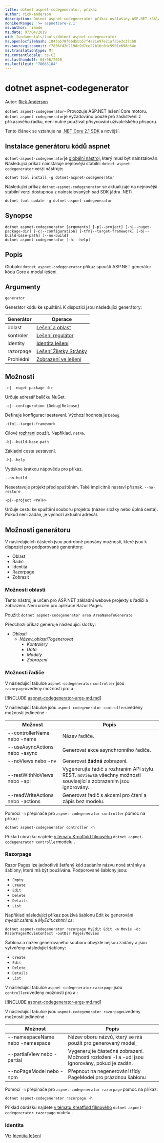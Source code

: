 ```yaml
---
title: dotnet aspnet-codegenerator, příkaz
author: rick-anderson
description: Dotnet aspnet-codegenerator příkaz oválašiny ASP.NET základní projekty.
monikerRange: '>= aspnetcore-2.1'
ms.author: riande
ms.date: 07/04/2019
uid: fundamentals/tools/dotnet-aspnet-codegenerator
ms.openlocfilehash: 1043a578f66d5bb57f4a81e9fe21afa5e3c37cb8
ms.sourcegitcommit: f7886fd2e219db9d7ce27b16c0dc5901e658d64e
ms.translationtype: MT
ms.contentlocale: cs-CZ
ms.lasthandoff: 04/06/2020
ms.locfileid: "78665184"
---
```

# <a name="dotnet-aspnet-codegenerator"></a>dotnet aspnet-codegenerator

Autor: [Rick Anderson](https://twitter.com/RickAndMSFT)

`dotnet aspnet-codegenerator`- Provozuje ASP.NET lešení Core motoru. `dotnet aspnet-codegenerator`je vyžadováno pouze pro zaslístvení z příkazového řádku, není nutné používat přisycování uživatelského přisporu.

Tento článek se vztahuje na [.NET Core 2.1 SDK](https://dotnet.microsoft.com/download/dotnet-core/2.1) a novější.

## <a name="installing-aspnet-codegenerator"></a>Instalace generátoru kódů aspnet

`dotnet-aspnet-codegenerator`je [globální nástroj,](/dotnet/core/tools/global-tools) který musí být nainstalován. Následující příkaz nainstaluje nejnovější stabilní `dotnet-aspnet-codegenerator` verzi nástroje:

```dotnetcli
dotnet tool install -g dotnet-aspnet-codegenerator
```

Následující příkaz `dotnet-aspnet-codegenerator` se aktualizuje na nejnovější stabilní verzi dostupnou z nainstalovaných sad SDK jádra .NET:

```dotnetcli
dotnet tool update -g dotnet-aspnet-codegenerator
```

## <a name="synopsis"></a>Synopse

```
dotnet aspnet-codegenerator [arguments] [-p|--project] [-n|--nuget-package-dir] [-c|--configuration] [-tfm|--target-framework] [-b|--build-base-path] [--no-build] 
dotnet aspnet-codegenerator [-h|--help]
```

## <a name="description"></a>Popis

Globální `dotnet aspnet-codegenerator` příkaz spouští ASP.NET generátor kódu Core a modul lešení.

## <a name="arguments"></a>Argumenty

`generator`

Generátor kódu ke spuštění. K dispozici jsou následující generátory:

| Generátor | Operace |
| ----------------- | ------------ | 
| oblast      | [Lešení a oblast](/aspnet/core/mvc/controllers/areas) |
  kontroler| [Lešení regulátor](/aspnet/core/tutorials/first-mvc-app/adding-model) |
  identity  | [Identita lešení](/aspnet/core/security/authentication/scaffold-identity) |
  razorpage | [Lešení Žiletky Stránky](/aspnet/core/tutorials/razor-pages/model) |
  Prohlédni      | [Zobrazení ve lešení](/aspnet/core/mvc/views/overview) |

## <a name="options"></a>Možnosti

`-n|--nuget-package-dir`

Určuje adresář balíčku NuGet.

`-c|--configuration {Debug|Release}`

Definuje konfiguraci sestavení. Výchozí hodnota je `Debug`.

`-tfm|--target-framework`

Cílové [rozhraní](/dotnet/standard/frameworks) použít. Například, `net46`.

`-b|--build-base-path`

Základní cesta sestavení.

`-h|--help`

Vytiskne krátkou nápovědu pro příkaz.

`--no-build`

Nesestavuje projekt před spuštěním. Také implicitně nastaví příznak. `--no-restore`

`-p|--project <PATH>`

Určuje cestu ke spuštění souboru projektu (název složky nebo úplná cesta). Pokud není zadán, je výchozí aktuální adresář.

## <a name="generator-options"></a>Možnosti generátoru

V následujících částech jsou podrobně popsány možnosti, které jsou k dispozici pro podporované generátory:

* Oblast
* Řadič
* Identita  
* Razorpage
* Zobrazit

<a name="area"></a>

### <a name="area-options"></a>Možnosti oblasti

Tento nástroj je určen pro ASP.NET základní webové projekty s řadiči a zobrazení. Není určen pro aplikace Razor Pages.

Použití: `dotnet aspnet-codegenerator area AreaNameToGenerate`

Předchozí příkaz generuje následující složky:

* *Oblasti*
  * *Název_oblastiTogenerovat*
    * *Kontrolery*
    * *Data*
    * *Modely*
    * *Zobrazení*

<a name="ctl"></a>

### <a name="controller-options"></a>Možnosti řadiče

V následující tabulce `aspnet-codegenerator` `controller` jsou `razorpage`uvedeny možnosti pro a :

[!INCLUDE [aspnet-codegenerator-args-md.md](~/includes/aspnet-codegenerator-args-md.md)]

V následující tabulce jsou `aspnet-codegenerator controller`uvedeny možnosti jedinečné :

| Možnost               | Popis|
| ----------------- | ------------ |
| --controllerName nebo -name | Název řadiče. |
| --useAsyncActions nebo -async | Generovat akce asynchronního řadiče. |
| --noViews nebo -nv | Generovat **žádná** zobrazení. |
| --restWithNoViews nebo -api  | Vygenerujte řadič s rozhraním API stylu REST. `noViews`a všechny možnosti související s zobrazením jsou ignorovány. |
| --readWriteActions nebo -actions | Generovat řadič s akcemi pro čtení a zápis bez modelu. |

Pomocí `-h` přepínače pro `aspnet-codegenerator controller` pomoc na příkaz:

```dotnetcli
dotnet aspnet-codegenerator controller -h
```

Příklad obrázku najdete [v tématu Kreaffold filmového](/aspnet/core/tutorials/razor-pages/model) `dotnet aspnet-codegenerator controller`modelu .

### <a name="razorpage"></a>Razorpage

<a name="rp"></a>

Razor Pages lze jednotlivě šetřený kód zadáním názvu nové stránky a šablony, která má být používána. Podporované šablony jsou:

* `Empty`
* `Create`
* `Edit`
* `Delete`
* `Details`
* `List`

Například následující příkaz používá šablonu Edit ke generování *myedit.cshtml* a *MyEdit.cshtml.cs*:

```dotnetcli
dotnet aspnet-codegenerator razorpage MyEdit Edit -m Movie -dc RazorPagesMovieContext -outDir Pages/Movies
```

Šablona a název generovaného souboru obvykle nejsou zadány a jsou vytvořeny následující šablony:

* `Create`
* `Edit`
* `Delete`
* `Details`
* `List`

V následující tabulce `aspnet-codegenerator` `razorpage` jsou `controller`uvedeny možnosti pro a :

[!INCLUDE [aspnet-codegenerator-args-md.md](~/includes/aspnet-codegenerator-args-md.md)]

V následující tabulce jsou `aspnet-codegenerator razorpage`uvedeny možnosti jedinečné :

| Možnost               | Popis|
| ----------------- | ------------ |
|   --namespaceName nebo -namespace | Název oboru názvů, který se má použít pro generovaný model_ |
| --partialView nebo -partial | Vygenerujte částečné zobrazení. Možnosti rozložení -l a -udl jsou ignorovány, pokud je zadán. |
| --noPageModel nebo -npm | Přepnout na negenerování třídy PageModel pro prázdnou šablonu |

Pomocí `-h` přepínače pro `aspnet-codegenerator razorpage` pomoc na příkaz:

```dotnetcli
dotnet aspnet-codegenerator razorpage -h
```

Příklad obrázku najdete [v tématu Kreaffold filmového](/aspnet/core/tutorials/razor-pages/model) `dotnet aspnet-codegenerator razorpage`modelu .

### <a name="identity"></a>Identita

Viz [Identita lešení](/aspnet/core/security/authentication/scaffold-identity)
